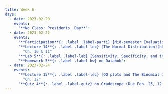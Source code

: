 ```yaml
---
title: Week 6
days:
  - date: 2023-02-20
    events:
      "**No Class: Presidents' Day**":
  - date: 2023-02-22
    events:
      "**Participation**{: .label .label-parti} [Mid-semester Evaluation](https://docs.google.com/forms/d/e/1FAIpQLScDUYng0HLfkTQvCN170dphB1BGnDxvFPQ-jBmLY-wY3FHQHw/viewform?usp=sf_link)":
      "**Lecture 14**{: .label .label-lec} [The Normal Distribution](https://ph142-ucb.github.io/sp23/src/l14-normal-distribution.pdf)":
        "Ch. 10 & 11"
      "**Lab 5**{: .label .label-lab} [Sensitivity, Specificity, and the Normal Distribution](https://publichealth.datahub.berkeley.edu/hub/user-redirect/git-pull?repo=https%3A%2F%2Fgithub.com%2Fph142-ucb%2Fph142-sp23&urlpath=rstudio%2F&branch=main) (Due Feb. 29)":
      "**Homework 5**{: .label .label-hw} on Datahub":
  - date: 2023-02-24
    events:
      "**Lecture 15**{: .label .label-lec} [QQ plots and The Binomial Distribution](https://ph142-ucb.github.io/sp23/src/l15-normal-binomial.pdf)": 
        "Ch. 12"
      "**Quiz 4**{: .label .label-quiz} on Gradescope (Due Feb. 25, 12:00 PM PST)":
---
```


